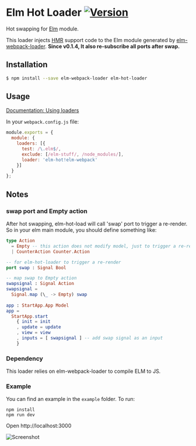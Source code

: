 # Elm Hot Loader [![Version](https://img.shields.io/npm/v/elm-hot-loader.svg)](https://www.npmjs.com/package/elm-hot-loader)

Hot swapping for [Elm](http://elm-lang.org/) module.

This loader injects [HMR](https://webpack.github.io/docs/hot-module-replacement.html) support code to the Elm module generated by [elm-webpack-loader](https://github.com/rtfeldman/elm-webpack-loader). **Since v0.1.4, It also re-subscribe all ports after swap.**

## Installation

```sh
$ npm install --save elm-webpack-loader elm-hot-loader
```


## Usage

[Documentation: Using loaders](http://webpack.github.io/docs/using-loaders.html)

In your `webpack.config.js` file:

```js
module.exports = {
  module: {
    loaders: [{
      test: /\.elm$/,
      exclude: [/elm-stuff/, /node_modules/],
      loader: 'elm-hot!elm-webpack'
    }]
  }
};
```

## Notes

### swap port and Empty action

After hot swapping, elm-hot-load will call 'swap' port to trigger a re-render.
So in your elm main module, you should define something like:

```elm
type Action 
  = Empty -- this action does not modify model, just to trigger a re-render
  | CounterAction Counter.Action

-- for elm-hot-loader to trigger a re-render
port swap : Signal Bool

-- map swap to Empty action
swapsignal : Signal Action
swapsignal =
  Signal.map (\_ -> Empty) swap
  
app : StartApp.App Model
app =
  StartApp.start
    { init = init
    , update = update
    , view = view
    , inputs = [ swapsignal ] -- add swap signal as an input
    }
```

### Dependency

This loader relies on elm-webpack-loader to compile ELM to JS.

### Example

You can find an example in the `example` folder.
To run:

```
npm install
npm run dev
```

Open http://localhost:3000

![Screenshot](https://raw.githubusercontent.com/fluxxu/elm-hot-loader/master/example/example.gif)
